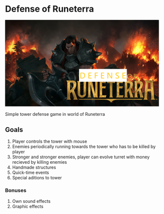 # Defense of Runeterra

<img src="LegendsOfRuneterra.png" >

Simple tower defense game in world of Runeterra
## Goals
1. Player controls the tower with mouse
2. Enemies periodically running towards the tower who has to be killed by player
3. Stronger and stronger enemies, player can evolve turret with money recieved by killing enemies
4. Handmade structures
5. Quick-time events
6. Special aditions to tower
### Bonuses
1. Own sound effects
2. Graphic effects

